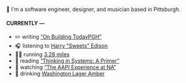 👋 I'm a software engineer, designer, and musician based in Pittsburgh.

#### CURRENTLY —

* ✏️ writing [“On Building TodayPGH”](https://amoscato.com/journal/on-building-todaypgh/)
* 🎧 listening to [Harry &quot;Sweets&quot; Edison](https://www.last.fm/music/Harry+%22Sweets%22+Edison/_/Candy)
* 🏃‍♂️ running [3.28 miles](https://www.strava.com/activities/5439815291)
* 📘 reading [“Thinking in Systems: A Primer”](https://www.goodreads.com/book/show/18891716-thinking-in-systems)
* 🍿 watching [“The AAPI Experience at NA”](https://youtu.be/uiccwNSOGjU)
* 🍺 drinking [Washington Lager Amber](https://untappd.com/user/namoscato/checkin/1029615637)
